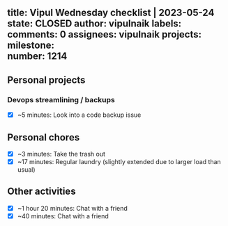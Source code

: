 title:	Vipul Wednesday checklist | 2023-05-24
state:	CLOSED
author:	vipulnaik
labels:	
comments:	0
assignees:	vipulnaik
projects:	
milestone:	
number:	1214
--
## Personal projects

### Devops streamlining / backups

- [x] ~5 minutes: Look into a code backup issue

## Personal chores

- [x] ~3 minutes: Take the trash out
- [x] ~17 minutes: Regular laundry (slightly extended due to larger load than usual) 

## Other activities

- [x] ~1 hour 20 minutes: Chat with a friend
- [x] ~40 minutes: Chat with a friend 
